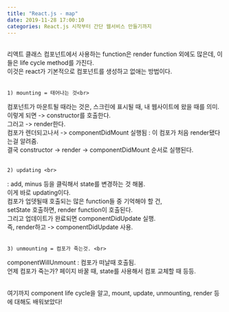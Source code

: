 ```yaml
---
title: "React.js - map"
date: 2019-11-28 17:00:10
categories: React.js 시작부터 간단 웹서비스 만들기까지
---
```

<br>
리액트 클래스 컴포넌트에서 사용하는 function은 render function 외에도 많은데, 이들은 life cycle method를 가진다. <br>
이것은 react가 기본적으로 컴포넌트를 생성하고 없애는 방법이다.<br><br>

	1) mounting = 태어나는 것<br>
컴포넌트가 마운트될 때라는 것은, 스크린에 표시될 때, 내 웹사이트에 왔을 때를 의미.<br> 
이렇게 되면 -> constructor를 호출한다.<br>
그러고 -> render한다.<br>
컴포가 렌더되고나서 -> componentDidMount 실행됨 : 이 컴포가 처음 render됐다는걸 알려줌.<br>
결국 constructor -> render -> componentDidMount 순서로 실행된다.<br><br>

	2) updating <br>
: add, minus 등을 클릭해서 state를 변경하는 것 해봄. <br>
이게 바로 updating이다.<br>
컴포가 업뎃될때 호출되는 많은 function들 중 기억해야 할 건, <br>
setState 호출하면, render function이 호출된다.<br>
그리고 업데이트가 완료되면 componentDidUpdate 실행.<br>
즉, render하고 -> componentDidUpdate 사용. <br><br>

	3) unmounting = 컴포가 죽는것. <br>
componentWillUnmount : 컴포가 떠날때 호출됨. <br>
언제 컴포가 죽는가? 페이지 바꿀 때, state를 사용해서 컴포 교체할 때 등등.<br><br>

여기까지 component life cycle을 알고, mount, update, unmounting, render 등에 대해도 배워보았다!<br>
